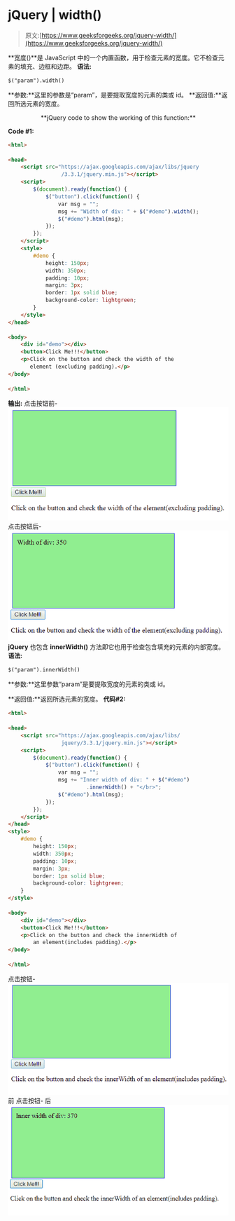 # jQuery | width()

> 原文:[https://www.geeksforgeeks.org/jquery-width/](https://www.geeksforgeeks.org/jquery-width/)

**宽度()**是 JavaScript 中的一个内置函数，用于检查元素的宽度。它不检查元素的填充、边框和边距。
**语法:**

```html
$("param").width()

```

**参数:**这里的参数是“param”，是要提取宽度的元素的类或 id。
**返回值:**返回所选元素的宽度。

<center>**jQuery code to show the working of this function:**</center>

**Code #1:**

```html
<html>

<head>
    <script src="https://ajax.googleapis.com/ajax/libs/jquery
                 /3.3.1/jquery.min.js"></script>
    <script>
        $(document).ready(function() {
            $("button").click(function() {
                var msg = "";
                msg += "Width of div: " + $("#demo").width();
                $("#demo").html(msg);
            });
        });
    </script>
    <style>
        #demo {
            height: 150px;
            width: 350px;
            padding: 10px;
            margin: 3px;
            border: 1px solid blue;
            background-color: lightgreen;
        }
    </style>
</head>

<body>
    <div id="demo"></div>
    <button>Click Me!!!</button>
    <p>Click on the button and check the width of the
       element (excluding padding).</p>
</body>

</html>
```

**输出:**
点击按钮前-
![](img/51c3e85ea855b5dedf795980b861e6cc.png)
点击按钮后-
![](img/11ae356500c0dd98557ec91393cdc44c.png)
**jQuery** 也包含 **innerWidth()** 方法即它也用于检查包含填充的元素的内部宽度。
**语法:**

```html
$("param").innerWidth()

```

**参数:**这里参数“param”是要提取宽度的元素的类或 id。

**返回值:**返回所选元素的宽度。
**代码#2:**

```html
<html>

<head>
    <script src="https://ajax.googleapis.com/ajax/libs/
                 jquery/3.3.1/jquery.min.js"></script>
    <script>
        $(document).ready(function() {
            $("button").click(function() {
                var msg = "";
                msg += "Inner width of div: " + $("#demo")
                         .innerWidth() + "</br>";
                $("#demo").html(msg);
            });
        });
    </script>
</head>
<style>
    #demo {
        height: 150px;
        width: 350px;
        padding: 10px;
        margin: 3px;
        border: 1px solid blue;
        background-color: lightgreen;
    }
</style>

<body>
    <div id="demo"></div>
    <button>Click Me!!!</button>
    <p>Click on the button and check the innerWidth of
        an element(includes padding).</p>
</body>

</html>
```

点击按钮-
![](img/98aabb357fed8e366fc6cd6b26da1dbe.png)前
点击按钮-
后![](img/16be502cb96947e3bc5df3f4f750bd82.png)